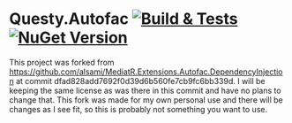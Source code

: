 # Questy.Autofac [![Build & Tests](https://github.com/CorruptComputer/Questy.Autofac/actions/workflows/build-and-tests.yml/badge.svg?branch=main)](https://github.com/CorruptComputer/Questy.Autofac/actions/workflows/build-and-tests.yml) [![NuGet Version](https://img.shields.io/nuget/vpre/questy.autofac.svg)](https://www.nuget.org/packages/questy.autofac)

This project was forked from https://github.com/alsami/MediatR.Extensions.Autofac.DependencyInjection at commit dfad828add7692f0d39d6b560fe7cb9fc6bb339d. I will be keeping the same license as was there in this commit and have no plans to change that. This fork was made for my own personal use and there will be changes as I see fit, so this is probably not something you want to use.